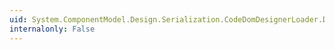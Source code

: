 ```yaml
---
uid: System.ComponentModel.Design.Serialization.CodeDomDesignerLoader.Dispose
internalonly: False
---
```

